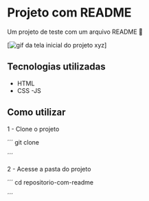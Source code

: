 # Projeto com README

Um projeto de teste com um arquivo README 🚀

[<img src="./tela.gif" alt="gif da tela inicial do projeto xyz">]

## Tecnologias utilizadas
- HTML
- CSS
-JS

## Como utilizar
1 - Clone o projeto

´´´
git clone <url>

´´´

2 - Acesse a pasta do projeto

´´´
cd repositorio-com-readme

´´´


